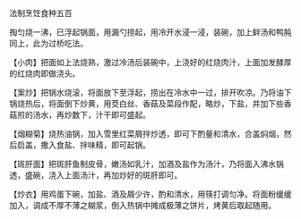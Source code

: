 法制烹饪食种五百

掏匀烧一沸，已浮起锅面，用漏勺捞起，用冷开水浸一浸，装碗，加上鲜汤和鸭肫同上，此为过桥吃法。

【小肉】把面如上法烧熟，激过冷汤后装碗中，上浇好的红烧肉汁，上面加发酵厚的红烧肉即做浇头。

【案炒】把锅水烧滚，将面放下至浮起，捞出在冷水中一过，排开吹凉。乃将油下锅烧热后，将面倒下炒黄，用茭白丝、香菇及菜段作配，略炒，下盐，并加下些香菇煎的汤水，再炒数下，汁干即可盛起。

【烟糊菊】烧热油锅，加入雪里红菜屑拌炒透，即可下酌量和清水，合盖焖烟，然后启盖，撒入食盐、拌味精，即可起锅。

【斑肝面】把斑肝鱼制皮骨，嫩汤如乳汁，加酒及盐作为汤汁，乃将面入沸水锅透，盛碗，浇入上面汤汁，再加炒好的斑肝即可。

【炒衣】用鸡蛋下碗，加盐、酒及屑少许，酌和清水，用筷打调匀净。将面粉缓缓加入，调成不厚不薄之糊浆，倒入热锅中摊成极薄之饼片，烤黄后取起随用。